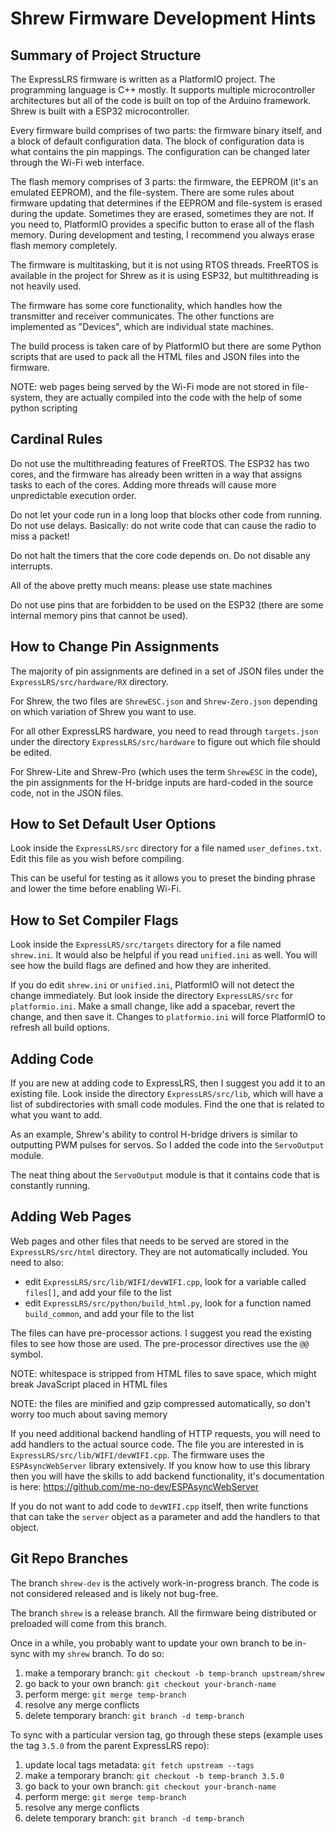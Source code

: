 # Shrew Firmware Development Hints

## Summary of Project Structure

The ExpressLRS firmware is written as a PlatformIO project. The programming language is C++ mostly. It supports multiple microcontroller architectures but all of the code is built on top of the Arduino framework. Shrew is built with a ESP32 microcontroller.

Every firmware build comprises of two parts: the firmware binary itself, and a block of default configuration data. The block of configuration data is what contains the pin mappings. The configuration can be changed later through the Wi-Fi web interface.

The flash memory comprises of 3 parts: the firmware, the EEPROM (it's an emulated EEPROM), and the file-system. There are some rules about firmware updating that determines if the EEPROM and file-system is erased during the update. Sometimes they are erased, sometimes they are not. If you need to, PlatformIO provides a specific button to erase all of the flash memory. During development and testing, I recommend you always erase flash memory completely.

The firmware is multitasking, but it is not using RTOS threads. FreeRTOS is available in the project for Shrew as it is using ESP32, but multithreading is not heavily used.

The firmware has some core functionality, which handles how the transmitter and receiver communicates. The other functions are implemented as "Devices", which are individual state machines.

The build process is taken care of by PlatformIO but there are some Python scripts that are used to pack all the HTML files and JSON files into the firmware.

NOTE: web pages being served by the Wi-Fi mode are not stored in file-system, they are actually compiled into the code with the help of some python scripting

## Cardinal Rules

Do not use the multithreading features of FreeRTOS. The ESP32 has two cores, and the firmware has already been written in a way that assigns tasks to each of the cores. Adding more threads will cause more unpredictable execution order.

Do not let your code run in a long loop that blocks other code from running. Do not use delays. Basically: do not write code that can cause the radio to miss a packet!

Do not halt the timers that the core code depends on. Do not disable any interrupts.

All of the above pretty much means: please use state machines

Do not use pins that are forbidden to be used on the ESP32 (there are some internal memory pins that cannot be used).

## How to Change Pin Assignments

The majority of pin assignments are defined in a set of JSON files under the `ExpressLRS/src/hardware/RX` directory.

For Shrew, the two files are `ShrewESC.json` and `Shrew-Zero.json` depending on which variation of Shrew you want to use.

For all other ExpressLRS hardware, you need to read through `targets.json` under the directory `ExpressLRS/src/hardware` to figure out which file should be edited.

For Shrew-Lite and Shrew-Pro (which uses the term `ShrewESC` in the code), the pin assignments for the H-bridge inputs are hard-coded in the source code, not in the JSON files.

## How to Set Default User Options

Look inside the `ExpressLRS/src` directory for a file named `user_defines.txt`. Edit this file as you wish before compiling.

This can be useful for testing as it allows you to preset the binding phrase and lower the time before enabling Wi-Fi.

## How to Set Compiler Flags

Look inside the `ExpressLRS/src/targets` directory for a file named `shrew.ini`. It would also be helpful if you read `unified.ini` as well. You will see how the build flags are defined and how they are inherited.

If you do edit `shrew.ini` or `unified.ini`, PlatformIO will not detect the change immediately. But look inside the directory `ExpressLRS/src` for `platformio.ini`. Make a small change, like add a spacebar, revert the change, and then save it. Changes to `platformio.ini` will force PlatformIO to refresh all build options.

## Adding Code

If you are new at adding code to ExpressLRS, then I suggest you add it to an existing file. Look inside the directory `ExpressLRS/src/lib`, which will have a list of subdirectories with small code modules. Find the one that is related to what you want to add.

As an example, Shrew's ability to control H-bridge drivers is similar to outputting PWM pulses for servos. So I added the code into the `ServoOutput` module.

The neat thing about the `ServoOutput` module is that it contains code that is constantly running.

## Adding Web Pages

Web pages and other files that needs to be served are stored in the `ExpressLRS/src/html` directory. They are not automatically included. You need to also:

 * edit `ExpressLRS/src/lib/WIFI/devWIFI.cpp`, look for a variable called `files[]`, and add your file to the list
 * edit `ExpressLRS/src/python/build_html.py`, look for a function named `build_common`, and add your file to the list

The files can have pre-processor actions. I suggest you read the existing files to see how those are used. The pre-processor directives use the `@@` symbol.

NOTE: whitespace is stripped from HTML files to save space, which might break JavaScript placed in HTML files

NOTE: the files are minified and gzip compressed automatically, so don't worry too much about saving memory

If you need additional backend handling of HTTP requests, you will need to add handlers to the actual source code. The file you are interested in is `ExpressLRS/src/lib/WIFI/devWIFI.cpp`. The firmware uses the `ESPAsyncWebServer` library extensively. If you know how to use this library then you will have the skills to add backend functionality, it's documentation is here: https://github.com/me-no-dev/ESPAsyncWebServer

If you do not want to add code to `devWIFI.cpp` itself, then write functions that can take the `server` object as a parameter and add the handlers to that object.

## Git Repo Branches

The branch `shrew-dev` is the actively work-in-progress branch. The code is not considered released and is likely not bug-free.

The branch `shrew` is a release branch. All the firmware being distributed or preloaded will come from this branch.

Once in a while, you probably want to update your own branch to be in-sync with my `shrew` branch. To do so:

 1. make a temporary branch: `git checkout -b temp-branch upstream/shrew`
 2. go back to your own branch: `git checkout your-branch-name`
 3. perform merge: `git merge temp-branch`
 4. resolve any merge conflicts
 5. delete temporary branch: `git branch -d temp-branch`

To sync with a particular version tag, go through these steps (example uses the tag `3.5.0` from the parent ExpressLRS repo):

 1. update local tags metadata: `git fetch upstream --tags`
 2. make a temporary branch: `git checkout -b temp-branch 3.5.0`
 3. go back to your own branch: `git checkout your-branch-name`
 4. perform merge: `git merge temp-branch`
 5. resolve any merge conflicts
 6. delete temporary branch: `git branch -d temp-branch`
